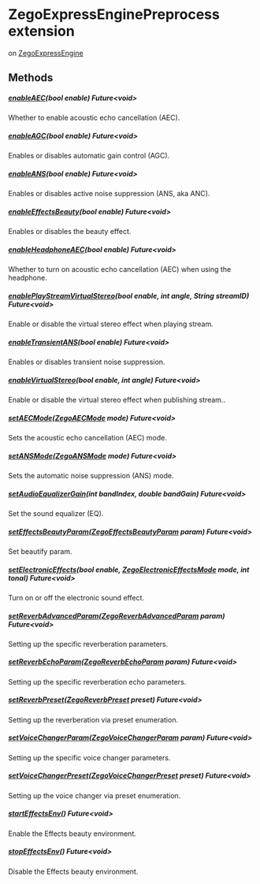 


# ZegoExpressEnginePreprocess extension
on [ZegoExpressEngine](../zego_uikit_prebuilt_live_audio_room/ZegoExpressEngine-class.md)
















## Methods

##### [enableAEC](../zego_uikit_prebuilt_live_audio_room/ZegoExpressEnginePreprocess/enableAEC.md)(bool enable) Future&lt;void>



Whether to enable acoustic echo cancellation (AEC).  




##### [enableAGC](../zego_uikit_prebuilt_live_audio_room/ZegoExpressEnginePreprocess/enableAGC.md)(bool enable) Future&lt;void>



Enables or disables automatic gain control (AGC).  




##### [enableANS](../zego_uikit_prebuilt_live_audio_room/ZegoExpressEnginePreprocess/enableANS.md)(bool enable) Future&lt;void>



Enables or disables active noise suppression (ANS, aka ANC).  




##### [enableEffectsBeauty](../zego_uikit_prebuilt_live_audio_room/ZegoExpressEnginePreprocess/enableEffectsBeauty.md)(bool enable) Future&lt;void>



Enables or disables the beauty effect.  




##### [enableHeadphoneAEC](../zego_uikit_prebuilt_live_audio_room/ZegoExpressEnginePreprocess/enableHeadphoneAEC.md)(bool enable) Future&lt;void>



Whether to turn on acoustic echo cancellation (AEC) when using the headphone.  




##### [enablePlayStreamVirtualStereo](../zego_uikit_prebuilt_live_audio_room/ZegoExpressEnginePreprocess/enablePlayStreamVirtualStereo.md)(bool enable, int angle, String streamID) Future&lt;void>



Enable or disable the virtual stereo effect when playing stream.  




##### [enableTransientANS](../zego_uikit_prebuilt_live_audio_room/ZegoExpressEnginePreprocess/enableTransientANS.md)(bool enable) Future&lt;void>



Enables or disables transient noise suppression.  




##### [enableVirtualStereo](../zego_uikit_prebuilt_live_audio_room/ZegoExpressEnginePreprocess/enableVirtualStereo.md)(bool enable, int angle) Future&lt;void>



Enable or disable the virtual stereo effect when publishing stream..  




##### [setAECMode](../zego_uikit_prebuilt_live_audio_room/ZegoExpressEnginePreprocess/setAECMode.md)([ZegoAECMode](../zego_uikit_prebuilt_live_audio_room/ZegoAECMode.md) mode) Future&lt;void>



Sets the acoustic echo cancellation (AEC) mode.  




##### [setANSMode](../zego_uikit_prebuilt_live_audio_room/ZegoExpressEnginePreprocess/setANSMode.md)([ZegoANSMode](../zego_uikit_prebuilt_live_audio_room/ZegoANSMode.md) mode) Future&lt;void>



Sets the automatic noise suppression (ANS) mode.  




##### [setAudioEqualizerGain](../zego_uikit_prebuilt_live_audio_room/ZegoExpressEnginePreprocess/setAudioEqualizerGain.md)(int bandIndex, double bandGain) Future&lt;void>



Set the sound equalizer (EQ).  




##### [setEffectsBeautyParam](../zego_uikit_prebuilt_live_audio_room/ZegoExpressEnginePreprocess/setEffectsBeautyParam.md)([ZegoEffectsBeautyParam](../zego_uikit_prebuilt_live_audio_room/ZegoEffectsBeautyParam-class.md) param) Future&lt;void>



Set beautify param.  




##### [setElectronicEffects](../zego_uikit_prebuilt_live_audio_room/ZegoExpressEnginePreprocess/setElectronicEffects.md)(bool enable, [ZegoElectronicEffectsMode](../zego_uikit_prebuilt_live_audio_room/ZegoElectronicEffectsMode.md) mode, int tonal) Future&lt;void>



Turn on or off the electronic sound effect.  




##### [setReverbAdvancedParam](../zego_uikit_prebuilt_live_audio_room/ZegoExpressEnginePreprocess/setReverbAdvancedParam.md)([ZegoReverbAdvancedParam](../zego_uikit_prebuilt_live_audio_room/ZegoReverbAdvancedParam-class.md) param) Future&lt;void>



Setting up the specific reverberation parameters.  




##### [setReverbEchoParam](../zego_uikit_prebuilt_live_audio_room/ZegoExpressEnginePreprocess/setReverbEchoParam.md)([ZegoReverbEchoParam](../zego_uikit_prebuilt_live_audio_room/ZegoReverbEchoParam-class.md) param) Future&lt;void>



Setting up the specific reverberation echo parameters.  




##### [setReverbPreset](../zego_uikit_prebuilt_live_audio_room/ZegoExpressEnginePreprocess/setReverbPreset.md)([ZegoReverbPreset](../zego_uikit_prebuilt_live_audio_room/ZegoReverbPreset.md) preset) Future&lt;void>



Setting up the reverberation via preset enumeration.  




##### [setVoiceChangerParam](../zego_uikit_prebuilt_live_audio_room/ZegoExpressEnginePreprocess/setVoiceChangerParam.md)([ZegoVoiceChangerParam](../zego_uikit_prebuilt_live_audio_room/ZegoVoiceChangerParam-class.md) param) Future&lt;void>



Setting up the specific voice changer parameters.  




##### [setVoiceChangerPreset](../zego_uikit_prebuilt_live_audio_room/ZegoExpressEnginePreprocess/setVoiceChangerPreset.md)([ZegoVoiceChangerPreset](../zego_uikit_prebuilt_live_audio_room/ZegoVoiceChangerPreset.md) preset) Future&lt;void>



Setting up the voice changer via preset enumeration.  




##### [startEffectsEnv](../zego_uikit_prebuilt_live_audio_room/ZegoExpressEnginePreprocess/startEffectsEnv.md)() Future&lt;void>



Enable the Effects beauty environment.  




##### [stopEffectsEnv](../zego_uikit_prebuilt_live_audio_room/ZegoExpressEnginePreprocess/stopEffectsEnv.md)() Future&lt;void>



Disable the Effects beauty environment.  


















